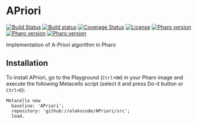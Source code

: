 # APriori

[![Build Status](https://travis-ci.org/olekscode/APriori.svg?branch=master)](https://travis-ci.org/olekscode/APriori)
[![Build status](https://ci.appveyor.com/api/projects/status/dj2c543kga1vxmrq?svg=true)](https://ci.appveyor.com/project/olekscode/apriori)
[![Coverage Status](https://coveralls.io/repos/github/olekscode/APriori/badge.svg?branch=master)](https://coveralls.io/github/olekscode/APriori?branch=master)
[![License](https://img.shields.io/badge/license-MIT-blue.svg)](https://raw.githubusercontent.com/olekscode/APriori/master/LICENSE)
[![Pharo version](https://img.shields.io/badge/Pharo-6.1-%23aac9ff.svg)](https://pharo.org/download)
[![Pharo version](https://img.shields.io/badge/Pharo-7.0-%23aac9ff.svg)](https://pharo.org/download)
[![Pharo version](https://img.shields.io/badge/Pharo-8.0-%23aac9ff.svg)](https://pharo.org/download)

Implementation of A-Priori algorithm in Pharo

## Installation
To install APriori, go to the Playground (`Ctrl+OW`) in your Pharo image and execute the following Metacello script (select it and press Do-it button or `Ctrl+D`):

```smalltalk
Metacello new
  baseline: 'APriori';
  repository: 'github://olekscode/APriori/src';
  load.
```
